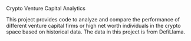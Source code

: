 Crypto Venture Capital Analytics

This project provides code to analyze and compare the performance of different venture capital firms or high net worth individuals in the crypto space based on historical data.
The data in this project is from DefiLlama.



